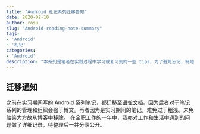 ```yaml
---
title: "Android 札记系列迁移告知"
date: 2020-02-10
author: rosu
slug: "Android-reading-note-summary"
tags:
- 'Android'
- '札记'
categories:
- 'Android'
description: "本系列是笔者在实践过程中学习或复习到的一些 tips，为了避免忘记，特地记下来"
---
```

## 迁移通知

之前在实习期间写的 Android 系列笔记，都迁移至[语雀文档](https://www.yuque.com/rosu/android)。因为后者对于笔记系列的管理和组织会强于博文。再者因为是实习期间的笔记，难免过于粗浅。未免贻笑大方故从博客中移除。
在全职工作的一年中，我亦对工作和生活中遇到的问题做了详细记录，待整理后一并分享公开。